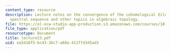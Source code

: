 ```yaml
---
content_type: resource
description: Lecture notes on the convergence of the cohomological Eilenberg-Moore
  spectral sequence and other topics in algebraic topology.
file: https://ol-ocw-studio-app-production.s3.amazonaws.com/courses/18-917-topics-in-algebraic-topology-the-sullivan-conjecture-fall-2007/ea5416f5bc433bc7a68a411ffd3d5ad3_lecture23.pdf
file_type: application/pdf
resourcetype: Document
title: lecture23.pdf
uid: ea5416f5-bc43-3bc7-a68a-411ffd3d5ad3
---
```

